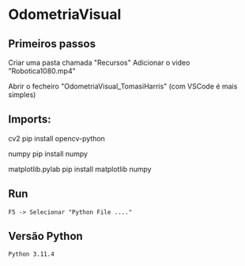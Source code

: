 # OdometriaVisual

## Primeiros passos
Criar uma pasta chamada "Recursos"
Adicionar o video "Robotica1080.mp4"

Abrir o fecheiro "OdometriaVisual_TomasiHarris" (com VSCode é mais simples)

## Imports:
cv2
    pip install opencv-python

numpy
    pip install numpy

matplotlib.pylab
    pip install matplotlib numpy

## Run
    F5 -> Selecionar "Python File ...."

## Versão Python
    Python 3.11.4
    
